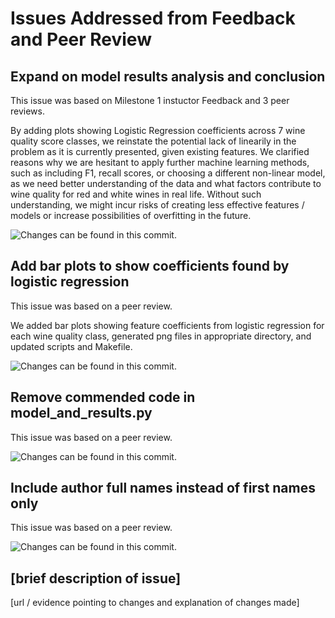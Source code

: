 # Issues Addressed from Feedback and Peer Review

## Expand on model results analysis and conclusion

This issue was based on Milestone 1 instuctor Feedback and 3 peer reviews.

By adding plots showing Logistic Regression coefficients across 7 wine quality score classes, we reinstate the potential lack of linearily in the problem as it is currently presented, given existing features. We clarified reasons why we are hesitant to apply further machine learning methods, such as including F1, recall scores, or choosing a different non-linear model, as we need better understanding of the data and what factors contribute to wine quality for red and white wines in real life. Without such understanding, we might incur risks of creating less effective features / models or increase possibilities of overfitting in the future.

![Changes can be found in this commit.](https://github.com/UBC-MDS/wine-quality-regressor-group-2/commit/83f242190b96a2b6cd2269380d224060fba22619)

## Add bar plots to show coefficients found by logistic regression

This issue was based on a peer review.

We added bar plots showing feature coefficients from logistic regression for each wine quality class, generated png files in appropriate directory, and updated scripts and Makefile.

![Changes can be found in this commit.](https://github.com/UBC-MDS/wine-quality-regressor-group-2/commit/e57f3f91fc2f6178ab918765ff792ebc7202990a)

## Remove commended code in model_and_results.py

This issue was based on a peer review.

![Changes can be found in this commit.](https://github.com/UBC-MDS/wine-quality-regressor-group-2/commit/64ea5df99d77b40d095f081705712fdd41f6db7d)

## Include author full names instead of first names only

This issue was based on a peer review.

![Changes can be found in this commit.](https://github.com/UBC-MDS/wine-quality-regressor-group-2/commit/e4c8b3ba198df9152ee66ebf02696874ac785b5a)

## [brief description of issue]

[url / evidence pointing to changes and explanation of changes made]